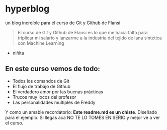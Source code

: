 # hyperblog
un blog increíble para el curso de Git y Github de Flansi
> El curso de Git y Github de Flansi es lo que me hacia falta para triplicar mi salario y lanzarme a la industria del tejido de lana sintetica con Machine Learning
- niñita

## En este curso vemos de todo:
* Todos los comandos de Git
* El flujo de trabajo de Github
* El verdadero amor por las buenas prácticas
* Trucos muy locos del profesor
* Las personalidades multiples de Freddy

Y como un amable recordatorio: **Este readme.md es un chiste**. Diseñado para el ejemplo. Si llegas aca NO TE LO TOMES EN SERIO y mejor ve a ver el curso.